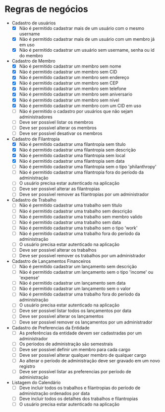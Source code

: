 # Regras de negócios

- Cadastro de usuários
  - [x] Não é permitido cadastrar mais de um usuário com o mesmo username
  - [x] Não é permitido cadastrar mais de um usuário com um membro já em uso
  - [x] Não é permitido cadastrar um usuário sem username, senha ou id do membro

- Cadastro de Membro
  - [x] Não é permitido cadastrar um membro sem nome
  - [x] Não é permitido cadastrar um membro sem CID
  - [x] Não é permitido cadastrar um membro sem endereço
  - [x] Não é permitido cadastrar um membro sem CEP
  - [x] Não é permitido cadastrar um membro sem telefone
  - [x] Não é permitido cadastrar um membro sem aniversario
  - [x] Não é permitido cadastrar um membro sem nível
  - [x] Não é permitido cadastrar um membro com um CID em uso
  - [ ] Não é permitido o cadastro por usuários que não sejam administradores
  - [ ] Deve ser possível listar os membros
  - [ ] Deve ser possível alterar os membros
  - [ ] Deve ser possível desativar os membros
  
- Cadastro de Filantropia
  - [x] Não é permitido cadastrar uma filantropia sem titulo
  - [x] Não é permitido cadastrar uma filantropia sem descrição
  - [x] Não é permitido cadastrar uma filantropia sem local
  - [x] Não é permitido cadastrar uma filantropia sem data
  - [ ] Não é permitido cadastrar uma filantropia sem o tipo 'philanthropy'
  - [ ] Não é permitido cadastrar uma filantropia fora do período da administração
  - [ ] O usuário precisa estar autenticado na aplicação
  - [ ] Deve ser possível alterar as filantropias
  - [ ] Deve ser possível remover as filantropias por um administrador

- Cadastro de Trabalho
  - [ ] Não é permitido cadastrar uma trabalho sem titulo
  - [ ] Não é permitido cadastrar uma trabalho sem descrição
  - [ ] Não é permitido cadastrar uma trabalho sem membro valido
  - [ ] Não é permitido cadastrar uma trabalho sem data
  - [ ] Não é permitido cadastrar uma trabalho sem o tipo 'work'
  - [ ] Não é permitido cadastrar uma trabalho fora do período da administração
  - [ ] O usuário precisa estar autenticado na aplicação
  - [ ] Deve ser possível alterar os trabalhos
  - [ ] Deve ser possível remover os trabalhos por um administrador
  
- Cadastro de Lançamentos Financeiros
  - [ ] Não é permitido cadastrar um lançamento sem descrição
  - [ ] Não é permitido cadastrar um lançamento sem o tipo  'income' ou 'expense'
  - [ ] Não é permitido cadastrar um lançamento sem data
  - [ ] Não é permitido cadastrar um lançamento sem o valor
  - [ ] Não é permitido cadastrar uma trabalho fora do período da administração
  - [ ] O usuário precisa estar autenticado na aplicação
  - [ ] Deve ser possível listar todos os lançamentos por data
  - [ ] Deve ser possível alterar os lançamentos
  - [ ] Deve ser possível remover os lançamentos por um administrador

- Cadastro de Preferencias da Entidade
  - [ ] As preferências da entidade devem ser cadastradas por um administrador
  - [ ] Os períodos de administração são semestrais
  - [ ] Deve ser possível definir um membro para cada cargo
  - [ ] Deve ser possível alterar qualquer membro de qualquer cargo
  - [ ] Ao alterar o período de administração deve ser gravado em um novo registro
  - [ ] Deve ser possível listar as preferencias por período de administração

- Listagem do Calendário
  - [ ] Deve incluir todos os trabalhos e filantropias do período de administração ordenados por data
  - [ ] Deve incluir todos os detalhes dos trabalhos e filantropias  
  - [ ] O usuário precisa estar autenticado na aplicação
